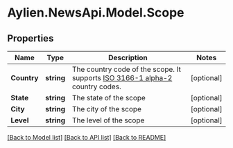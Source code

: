# Aylien.NewsApi.Model.Scope
## Properties

Name | Type | Description | Notes
------------ | ------------- | ------------- | -------------
**Country** | **string** | The country code of the scope. It supports [ISO 3166-1 alpha-2](https://en.wikipedia.org/wiki/ISO_3166-1_alpha-2) country codes. | [optional] 
**State** | **string** | The state of the scope | [optional] 
**City** | **string** | The city of the scope | [optional] 
**Level** | **string** | The level of the scope | [optional] 

[[Back to Model list]](../README.md#documentation-for-models) [[Back to API list]](../README.md#documentation-for-api-endpoints) [[Back to README]](../README.md)

